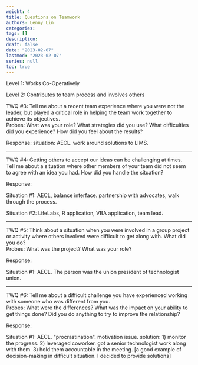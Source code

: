 ```yaml
---
weight: 4
title: Questions on Teamwork
authors: Lenny Lin
categories: 
tags: []
description: 
draft: false
date: "2023-02-07"
lastmod: "2023-02-07"
series: null
toc: true
---
```


Level 1: Works Co-Operatively

Level 2: Contributes to team process and involves others

TWQ #3: Tell me about a recent team experience where you were not the leader, but played a critical role in helping the team work together to achieve its objectives.  
Probes: What was your role?  What strategies did you use? What difficulties did you experience? How did you feel about the results?  

Response:  situation: AECL. work around solutions to LIMS.

---

TWQ #4: Getting others to accept our ideas can be challenging at times.  Tell me about a situation where other members of your team did not seem to agree with an idea you had.  How did you handle the situation?

Response:   

Situation #1: AECL, balance interface.  partnership with advocates, walk through the process.

Situation #2: LifeLabs, R application, VBA application, team lead.

---

TWQ #5: Think about a situation when you were involved in a group project or activity where others involved were difficult to get along with.  What did you do?  
Probes: What was the project? What was your role?

Response:  

Situation #1: AECL.  The person was the union president of technologist union.  


---

TWQ #6: Tell me about a difficult challenge you have experienced working with someone who was different from you.  
Probes:  What were the differences?  What was the impact on your ability to get things done?  Did you do anything to try to improve the relationship?


Response:  

Situation #1: AECL. "procrastination".  motivation issue. solution: 1) monitor the progress. 2) leveraged coworker. got a senior technologist work along with them. 3) hold them accountable in the meeting.  [a good example of decision-making in difficult situation.  I decided to provide solutions]
